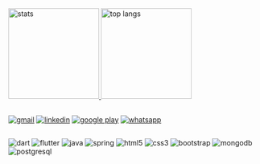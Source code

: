 <!--### Hi there 👋-->

<!--
**JonatasCaetano/JonatasCaetano** is a ✨ _special_ ✨ repository because its `README.md` (this file) appears on your GitHub profile.

Here are some ideas to get you started:

- 🔭 I’m currently working on ...
- 🌱 I’m currently learning ...
- 👯 I’m looking to collaborate on ...
- 🤔 I’m looking for help with ...
- 💬 Ask me about ...
- 📫 How to reach me: ...
- 😄 Pronouns: ...
- ⚡ Fun fact: ...
-->

##

<div align="start">
  <a href="https://github.com/JonatasCaetano">
  <img alt="stats" height="180em" src="https://github-readme-stats.vercel.app/api?username=JonatasCaetano&show_icons=true&theme=codeSTACKr&include_all_commits=true&count_private=true"/>
  <img alt="top langs" height="180em" src="https://github-readme-stats.vercel.app/api/top-langs/?username=JonatasCaetano&layout=compact&langs_count=7&theme=codeSTACKr"/>
</div>

##  
<div style="display: inline_block">
  <a href = "mailto:jonatas.calves@gmail.com"> <img  alt="gmail"  src="https://img.shields.io/badge/Gmail-D14836?style=for-the-badge&logo=gmail&logoColor=white" target="_blank"></a>
  <a href="https://www.linkedin.com/in/jonatas-c-29a64b227" target="_blank"> <img  alt="linkedin"  src="https://img.shields.io/badge/-LinkedIn-%230077B5?style=for-the-badge&logo=linkedin&logoColor=white" target="_blank"></a>
  <a href = "https://play.google.com/store/apps/developer?id=jonatas" target="_blank"> <img  alt="google play"  src="https://img.shields.io/badge/Google_Play-414141?style=for-the-badge&logo=google-play&logoColor=white" target="_blank"></a>
  <a href = "https://api.whatsapp.com/send?phone=5514991648334&text=Ol%C3%A1%2C%20Jonatas" target="_blank"> <img  alt="whatsapp"  src="https://img.shields.io/badge/WhatsApp-25D366?style=for-the-badge&logo=whatsapp&logoColor=white" target="_blank"></a> 
</div>  
  
##
  
<div style="display: inline_block">
  <img alt="dart" src="https://img.shields.io/badge/Dart-0175C2?style=for-the-badge&logo=dart&logoColor=white" /> 
  <img alt="flutter" src="https://img.shields.io/badge/Flutter-02569B?style=for-the-badge&logo=flutter&logoColor=white" />
  <img alt="java" src="https://img.shields.io/badge/Java-ED8B00?style=for-the-badge&logo=java&logoColor=white" /> 
  <img alt="spring" src="https://img.shields.io/badge/Spring-6DB33F?style=for-the-badge&logo=spring&logoColor=white" />
  <img alt="html5" src="https://img.shields.io/badge/HTML-239120?style=for-the-badge&logo=html5&logoColor=white" /> 
  <img alt="css3" src="https://img.shields.io/badge/CSS-239120?&style=for-the-badge&logo=css3&logoColor=white" /> 
  <img alt="bootstrap" src="https://img.shields.io/badge/Bootstrap-563D7C?style=for-the-badge&logo=bootstrap&logoColor=white" />
  <img alt="mongodb" src="https://img.shields.io/badge/MongoDB-4EA94B?style=for-the-badge&logo=mongodb&logoColor=white" />
  <img alt="postgresql" src="https://img.shields.io/badge/PostgreSQL-316192?style=for-the-badge&logo=postgresql&logoColor=white" />   
</div>  
          
          
          


